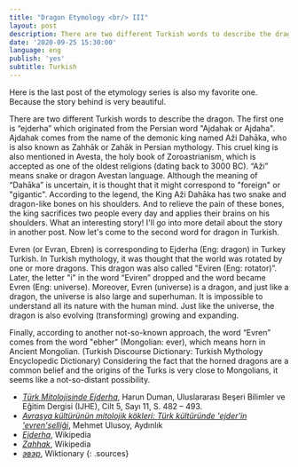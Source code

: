 ```yaml
---
title: "Dragon Etymology <br/> III"
layout: post
description: There are two different Turkish words to describe the dragon. The first one is “ejderha” which originated from the Persian word "Ajdahak or Ajdaha". Ajdahak comes from the name of the demonic king named Aži Dahāka, who is also known as Zahhāk or Zahāk in Persian mythology. Evren (or Evran, Ebren) is corresponding to Ejderha (Eng dragon) in Turkey Turkish. In Turkish mythology, it was thought that the world was rotated by one or more dragons.
date: '2020-09-25 15:30:00'
language: eng
publish: 'yes'
subtitle: Turkish
---
```

Here is the last post of the etymology series is also my favorite one. Because the story behind is very beautiful.

There are two different Turkish words to describe the dragon. The first one is “ejderha” which originated from the Persian word "Ajdahak or Ajdaha". Ajdahak comes from the name of the demonic king named Aži Dahāka, who is also known as Zahhāk or Zahāk in Persian mythology. This cruel king is also mentioned in Avesta, the holy book of Zoroastrianism, which is accepted as one of the oldest religions (dating back to 3000 BC). “Aži” means snake or dragon Avestan language. Although the meaning of “Dahāka” is uncertain, it is thought that it might correspond to "foreign" or "gigantic". According to the legend, the King Aži Dahāka has two snake and dragon-like bones on his shoulders. And to relieve the pain of these bones, the king sacrifices two people every day and applies their brains on his shoulders. What an interesting story! I'll go into more detail about the story in another post. Now let's come to the second word for dragon in Turkish.

Evren (or Evran, Ebren) is corresponding to Ejderha (Eng: dragon) in Turkey Turkish. In Turkish mythology, it was thought that the world was rotated by one or more dragons. This dragon was also called "Eviren (Eng: rotator)”. Later, the letter "i" in the word “Eviren” dropped and the word became Evren (Eng: universe). Moreover, Evren (universe) is a dragon, and just like a dragon, the universe is also large and superhuman. It is impossible to understand all its nature with the human mind. Just like the universe, the dragon is also evolving (transforming) growing and expanding.

Finally, according to another not-so-known approach, the word “Evren” comes from the word "ebher" (Mongolian: ever), which means horn in Ancient Mongolian. (Turkish Discourse Dictionary: Turkish Mythology Encyclopedic Dictionary) Considering the fact that the horned dragons are a common belief and the origins of the Turks is very close to Mongolians, it seems like a not-so-distant possibility.

+ *[Türk Mitolojisinde Ejderha](https://dergipark.org.tr/tr/download/article-file/784315)*, Harun Duman, Uluslararası Beşeri Bilimler ve Eğitim Dergisi (IJHE), Cilt 5, Sayı 11, S. 482 – 493.
+ *[Avrasya kültürünün mitolojik kökleri: Türk kültüründe 'ejder'in 'evren'selliği](https://www.aydinlik.com.tr/haber/avrasya-kulturunun-mitolojik-kokleri-turk-kulturunde-ejder-in-evren-selligi-mehmet-ulusoy-kose-yazilari-mayis-2019)*, Mehmet Ulusoy, Aydınlık
+ *[Ejderha](https://tr.wikipedia.org/wiki/Ejderha)*, Wikipedia
+ *[Zahhak](https://en.wikipedia.org/wiki/Zahhak)*, Wikipedia
+ *[эвэр](https://en.wiktionary.org/wiki/%D1%8D%D0%B2%D1%8D%D1%80)*, Wiktionary
{: .sources}

